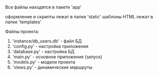 Все файлы находятся в пакете 'app'

оформление и скрипты лежат в папке 'static'
шаблоны HTML лежат в папке 'templates'

Файлы проекта:

1. 'instance/db_users.db' - файл БД
2. 'config.py' - настройка приложения
3. 'database.py' - настройка БД
4. 'main.py' - основное приложение (запуск)
5. 'models.py' - модели проекта
6. 'views.py' - динамические маршруты
